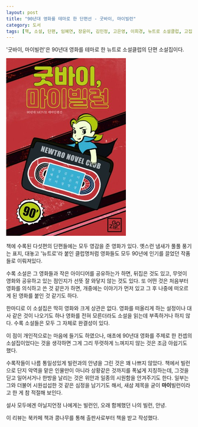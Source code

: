 ```yaml
---
layout: post
title: "90년대 영화를 테마로 한 단편선 - 굿바이, 마이빌런"
category: 도서
tags: [책, 소설, 단편, 임혜연, 장윤미, 김민정, 고은영, 이희경, 뉴트로 소설클럽, 고집북스, 북카페 책과 콩나무, 서평]
---
```


'굿바이, 마이빌런'은
90년대 영화를 테마로 한 뉴트로 소설클럽의 단편 소설집이다.

![표지](/images/goodbye-my-villain-book-h480.jpg)

책에 수록된 다섯편의 단편들에는 모두 영감을 준 영화가 있다.
옛스런 냄새가 풀풀 풍기는 표지, 대놓고 '뉴트로'라 붙인 클럽명처럼
영화들도 모두 90년에 인기를 끌었던 작품들로 이뤄져있다.

수록 소설은 그 영화들과 작은 아이디어를 공유하는가 하면,
뒤집은 것도 있고,
무엇이 영화와 공유하고 있는 점인지가 선뜻 잘 와닿지 않는 것도 있다.
또 어떤 것은 처음부터 영화를 의식하고 쓴 것 같은가 하면,
개중에는 이야기가 먼저 있고 그 후 나중에 떠오르게 된 영화를 붙인 것 같기도 하다.

한마디로 이 소설집은 딱히 영화와 크게 상관은 없다.
영화를 떠올리게 하는 설정이나 대사 같은 것이 나오기도 하나
영화를 전혀 모른더라도 소설을 읽는데 부족하거나 하지 않다.
수록 소설들은 모두 그 자체로 완결성이 있다.

이 점이 개인적으로는 마음에 들기도 하였으나,
애초에 90년대 영화를 주제로 한 컨셉의 소설집이었다는 것을 생각하면
그게 그리 뚜렷하게 느껴지지 않는 것은 조금 아쉽기도 했다.

수록작들이 나름 통일성있게 빌런과의 안녕을 그린 것은 꽤 나쁘지 않았다.
책에서 빌런으로 단지 악역을 맡은 인물만이 아니라 상황같은 것까지를 폭넓게 지칭하는데,
그것을 딛고 일어서거나 한방을 날리는 것은 위안과 일종의 시원함을 안겨주기도 한다.
일부는 그와 더불어 시원섭섭한 것 같은 심정을 남기기도 해서,
새삼 제목을 굳이 **마이**빌런이라고 한 게 참 적절해 보인다.

설사 모두에겐 아닐지언정 나에게는 빌런인,
오래 함께했던 나의 빌런, 안녕.



<div class="im im-info">
이 리뷰는 북카페 책과 콩나무를 통해 출판사로부터 책을 받고 작성했다.
</div>
